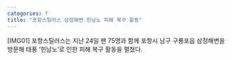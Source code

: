 ```yaml
---
categories: f
title: "포항스틸러스 삼정해변 힌남노 피해 복구 활동"
---
```

[IMG01] 포항스틸러스는 지난 24일 팬 75명과 함께 포항시 남구 구룡포읍 삼정해변을 방문해 태풍 ‘힌남노’로 인한 피해 복구 활동을 펼쳤다.